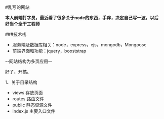 #乱写的网站

**本人前端打字员，最近看了很多关于node的东西，手痒，决定自己写一波，以后好当个全干工程师**

###技术栈
- 服务端及数据库相关：node，express，ejs，mongodb，Mongoose
- 前端界面和功能：jquery，booststrap

--网站结构为多页应用--

好了，开搞。

1、关于目录结构
- views 存放页面
- routes 路由文件
- public 静态资源文件
- index.js 主要入口文件
